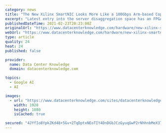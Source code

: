 ```yaml
---
category: news
title: "The New Xilinx SmartNIC Looks More Like a 100Gbps Arm-based Coprocessor"
excerpt: "Latest entry into the server disaggregation space has an FPGA chip and an Arm SoC, with a way to split network traffic between the two — and maybe a new way to make use of that FPGA."
publishedDateTime: 2021-02-23T20:23:00Z
originalUrl: "https://www.datacenterknowledge.com/hardware/new-xilinx-smartnic-looks-more-100gbps-arm-based-coprocessor"
webUrl: "https://www.datacenterknowledge.com/hardware/new-xilinx-smartnic-looks-more-100gbps-arm-based-coprocessor"
type: article
quality: 24
heat: 24
published: false

provider:
  name: Data Center Knowledge
  domain: datacenterknowledge.com

topics:
  - Google AI
  - AI

images:
  - url: "https://www.datacenterknowledge.com/sites/datacenterknowledge.com/files/Xilinx%20Alveo%20SN100%20SmartNIC_angle.jpg"
    width: 1920
    height: 1080
    isCached: true

secured: "4JYfIo8YpkZKd48+5Gv+2TqDptxNEoTIY4DnDGbJCzGyuqGwP2rNhhnbMeX37GfhI4mcPbO8aZkUm7rsUER2tdJNqc3YzGiyy7LaQdHuivj6eLKdwi5XXcDIm5wW6H1XYavBwOuUNu62rUaAwEb3/e1BQ3oOcvBzpoDPc5kHEiAIj+farefXbvZ4iY1JuwK8f9tqH/5LZXpQh0QTMIBCIYCb6ojl2vVEcOO6eq68NRpMsNi7cu8i/r47FCJXxxTs5SHD0gLVgQe+g+brMFjfzcXd+1Rgr4m219esSLnVKMLRXxSY3WjMzQDXYntPBXbXllTuMRNPImSkZBJ9lrmt8x60DPohGKjS/FtxaK0YBlA=;OFLqHM2NKccZ9jPWJZRA4Q=="
---
```


